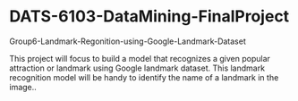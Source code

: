 # DATS-6103-DataMining-FinalProject
Group6-Landmark-Regonition-using-Google-Landmark-Dataset


This project will focus to build a model that recognizes a given popular attraction or landmark using Google landmark dataset. This landmark recognition model will be handy to identify the name of a landmark in the image..
